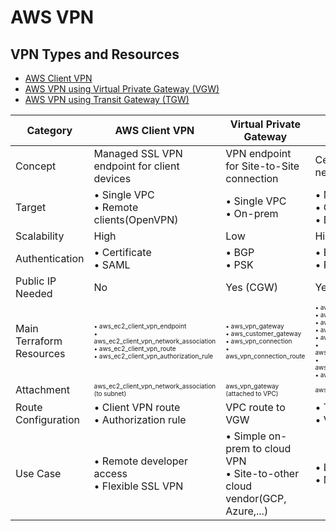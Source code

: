 # AWS VPN

## VPN Types and Resources

- [AWS Client VPN](./awsclientvpn/README.md)
- [AWS VPN using Virtual Private Gateway (VGW)](./vgw/README.md)
- [AWS VPN using Transit Gateway (TGW)](./tgw/README.md)

| Category | AWS Client VPN | Virtual Private Gateway | Transit Gateway |
|---|---|---|---|
| Concept | Managed SSL VPN endpoint for client devices | VPN endpoint for Site-to-Site connection | Central routing hub for multiple networks |
| Target |• Single VPC<br>• Remote clients(OpenVPN)|• Single VPC<br>• On-prem|• Multiple VPCs<br>• On-prem<br>• Direct Connect|
| Scalability | High | Low | High |
| Authentication |• Certificate<br>• SAML|• BGP<br>• PSK|• BGP<br>• PSK|
| Public IP Needed | No | Yes (CGW) | Yes (on-prem) |
| Main Terraform Resources |<font size="1">• aws_ec2_client_vpn_endpoint<br>• aws_ec2_client_vpn_network_association<br>• aws_ec2_client_vpn_route<br>• aws_ec2_client_vpn_authorization_rule</font>|<font size="1">• aws_vpn_gateway<br>• aws_customer_gateway<br>• aws_vpn_connection<br>• aws_vpn_connection_route</font>|<font size="1">• aws_ec2_transit_gateway<br>• aws_customer_gateway<br>• aws_vpn_connection<br>• aws_ec2_transit_gateway_vpc_attachment<br>• aws_ec2_transit_gateway_route_table<br>• aws_ec2_transit_gateway_route_table_association<br>• aws_ec2_transit_gateway_route_table_propagation<br>• aws_ec2_transit_gateway_route</font>|
| Attachment |<font size="1">aws_ec2_client_vpn_network_association<br>(to subnet)</font>|<font size="1">aws_vpn_gateway<br>(attached to VPC)</font>|<font size="1">aws_ec2_transit_gateway_vpc_attachment</font>|
| Route Configuration |• Client VPN route<br>• Authorization rule| VPC route to VGW |• TGW route table<br>• VPC route table |
| Use Case |• Remote developer access<br>• Flexible SSL VPN|• Simple on-prem to cloud VPN<br>• Site-to-other cloud vendor(GCP, Azure,...)|• Large-scale hybrid cloud<br>• Multi-account networks |
